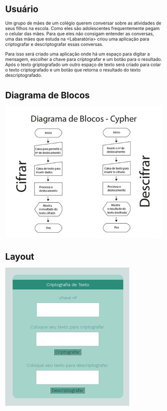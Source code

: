 # Usuário


Um grupo de mães de um colégio querem conversar sobre as atividades de seus filhos na escola.
Como eles são adolescentes frequentemente pegam o celular das mães.
Para que eles não consigam entender as conversas, uma das mães que estuda na  <Labaratória>  criou uma aplicação para criptografar e descriptografar essas conversas.

Para isso será criado uma aplicação onde há um espaço para digitar a mensagem, escolher a chave para criptografar e um botão para o resultado. Após o texto griptografado um outro espaço de texto será criado para colar o texto criptografado e um botão que retorna o resultado do texto descriptografado.

# Diagrama de Blocos


![Diagrama de Bloco](diagrama_escola.jpg)

# Layout


![Imagem do Layout](layoutcipher.jpg)
